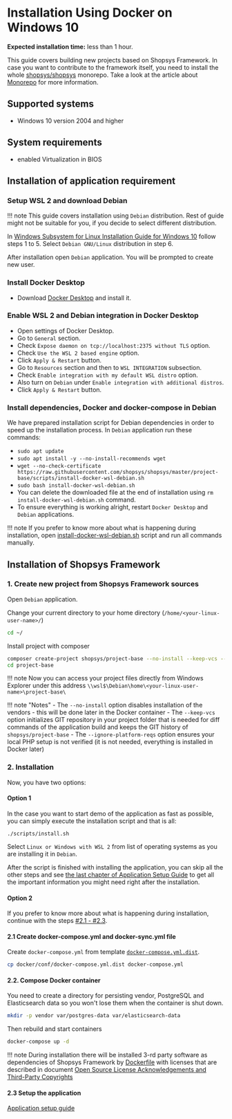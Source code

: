 # Installation Using Docker on Windows 10
**Expected installation time:** less than 1 hour.

This guide covers building new projects based on Shopsys Framework.
In case you want to contribute to the framework itself, you need to install the whole [shopsys/shopsys](https://github.com/shopsys/shopsys) monorepo.
Take a look at the article about [Monorepo](../introduction/monorepo.md) for more information.

## Supported systems
- Windows 10 version 2004 and higher

## System requirements
- enabled Virtualization in BIOS

## Installation of application requirement

### Setup WSL 2 and download Debian
!!! note
    This guide covers installation using `Debian` distribution. Rest of guide might not be suitable for you, if you decide to select different distribution.

In [Windows Subsystem for Linux Installation Guide for Windows 10](https://docs.microsoft.com/en-us/windows/wsl/install-win10#manual-installation-steps) follow steps 1 to 5.
Select `Debian GNU/Linux` distribution in step 6.

After installation open `Debian` application.
You will be prompted to create new user.

### Install Docker Desktop
* Download [Docker Desktop](https://docs.docker.com/docker-for-windows/install/) and install it.

### Enable WSL 2 and Debian integration in Docker Desktop
* Open settings of Docker Desktop.
* Go to `General` section.
* Check `Expose daemon on tcp://localhost:2375 without TLS` option.
* Check `Use the WSL 2 based engine` option.
* Click `Apply & Restart` button.
* Go to `Resources` section and then to `WSL INTEGRATION` subsection.
* Check `Enable integration with my default WSL distro` option.
* Also turn on `Debian` under `Enable integration with additional distros`.
* Click `Apply & Restart` button.

### Install dependencies, Docker and docker-compose in Debian
We have prepared installation script for Debian dependencies in order to speed up the installation process.
In `Debian` application run these commands:
* `sudo apt update`
* `sudo apt install -y --no-install-recommends wget`
* `wget --no-check-certificate https://raw.githubusercontent.com/shopsys/shopsys/master/project-base/scripts/install-docker-wsl-debian.sh`
* `sudo bash install-docker-wsl-debian.sh`
* You can delete the downloaded file at the end of installation using `rm install-docker-wsl-debian.sh` command.
* To ensure everything is working alright, restart `Docker Desktop` and `Debian` applications.

!!! note
    If you prefer to know more about what is happening during installation, open [install-docker-wsl-debian.sh](https://github.com/shopsys/shopsys/master/project-base/scripts/install-docker-wsl-debian.sh) script and run all commands manually.

## Installation of Shopsys Framework

### 1. Create new project from Shopsys Framework sources
Open `Debian` application.

Change your current directory to your home directory (`/home/<your-linux-user-name>/`)

```sh
cd ~/
```

Install project with composer

```sh
composer create-project shopsys/project-base --no-install --keep-vcs --ignore-platform-reqs
cd project-base
```

!!! note
    Now you can access your project files directly from Windows Explorer under this address `\\wsl$\Debian\home\<your-linux-user-name>\project-base\`

!!! note "Notes"
    - The `--no-install` option disables installation of the vendors - this will be done later in the Docker container
    - The `--keep-vcs` option initializes GIT repository in your project folder that is needed for diff commands of the application build and keeps the GIT history of `shopsys/project-base`
    - The `--ignore-platform-reqs` option ensures your local PHP setup is not verified (it is not needed, everything is installed in Docker later)

### 2. Installation
Now, you have two options:

#### Option 1
In the case you want to start demo of the application as fast as possible, you can simply execute the installation script and that is all:

```
./scripts/install.sh
```

Select `Linux or Windows with WSL 2` from list of operating systems as you are installing it in `Debian`.

After the script is finished with installing the application, you can skip all the other steps and see [the last chapter of Application Setup Guide](./installation-using-docker-application-setup.md#2-see-it-in-your-browser) to get all the important information you might need right after the installation.

#### Option 2
If you prefer to know more about what is happening during installation, continue with the steps [#2.1 - #2.3](#21-create-docker-composeyml-and-docker-syncyml-file).

#### 2.1 Create docker-compose.yml and docker-sync.yml file
Create `docker-compose.yml` from template [`docker-compose.yml.dist`](https://github.com/shopsys/shopsys/blob/master/project-base/docker/conf/docker-compose.yml.dist).

```sh
cp docker/conf/docker-compose.yml.dist docker-compose.yml
```

#### 2.2. Compose Docker container
You need to create a directory for persisting vendor, PostgreSQL and Elasticsearch data so you won't lose them when the container is shut down.

```sh
mkdir -p vendor var/postgres-data var/elasticsearch-data
```

Then rebuild and start containers
```sh
docker-compose up -d
```

!!! note
    During installation there will be installed 3-rd party software as dependencies of Shopsys Framework by [Dockerfile](https://docs.docker.com/engine/reference/builder/) with licenses that are described in document [Open Source License Acknowledgements and Third-Party Copyrights](https://github.com/shopsys/shopsys/blob/master/open-source-license-acknowledgements-and-third-party-copyrights.md)

#### 2.3 Setup the application
[Application setup guide](installation-using-docker-application-setup.md)
